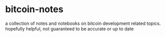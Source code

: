 # bitcoin-notes
a collection of notes and notebooks on bitcoin development related topics. hopefully helpful, not guaranteed to be accurate or up to date
